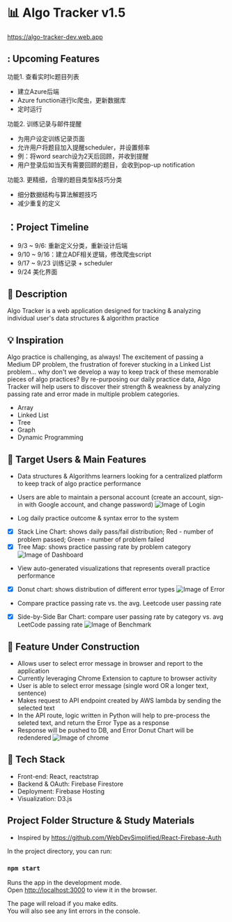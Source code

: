 # :bar_chart: Algo Tracker v1.5
https://algo-tracker-dev.web.app

## : Upcoming Features
功能1. 查看实时lc题目列表
- 建立Azure后端
- Azure function进行lc爬虫，更新数据库
- 定时运行

功能2. 训练记录与邮件提醒
- 为用户设定训练记录页面
- 允许用户将题目加入提醒scheduler，并设置频率
- 例：将word search设为2天后回顾，并收到提醒
- 用户登录后如当天有需要回顾的题目，会收到pop-up notification

功能3. 更精细，合理的题目类型&技巧分类
- 细分数据结构与算法解题技巧
- 减少重复的定义

## ：Project Timeline
- 9/3 ~ 9/6: 重新定义分类，重新设计后端
- 9/10 ~ 9/16：建立ADF相关逻辑，修改爬虫script   
- 9/17 ~ 9/23 训练记录 + scheduler
- 9/24 美化界面

## :paperclip: Description
Algo Tracker is a web application designed for tracking & analyzing individual user's data structures & algorithm practice

## :bulb: Inspiration
Algo practice is challenging, as always! The excitement of passing a Medium DP problem, the frustration of forever stucking in a Linked List problem... why don't we develop a way to keep track of these memorable pieces of algo practices? By re-purposing our daily practice data, Algo Tracker will help users to discover their strength & weakness by analyzing passing rate and error made in multiple problem categories.
- Array
- Linked List
- Tree
- Graph
- Dynamic Programming

## :thinking: Target Users & Main Features
- Data structures & Algorithms learners looking for a centralized platform to keep track of algo practice performance
- Users are able to maintain a personal account (create an account, sign-in with Google account, and change password)
![Image of Login](https://github.com/karin6543/AlgoTracker/blob/master/public/login.png)

- Log daily practice outcome & syntax error to the system
- [x] Stack Line Chart: shows daily pass/fail distribution; Red - number of problem passed; Green - number of problem failed
- [x] Tree Map: shows practice passing rate by problem category
![Image of Dashboard](https://github.com/karin6543/AlgoTracker/blob/master/public/dashboard.png)

- View auto-generated visualizations that represents overall practice performance
- [x] Donut chart: shows distribution of different error types
![Image of Error](https://github.com/karin6543/AlgoTracker/blob/master/public/error.png)

- Compare practice passing rate vs. the avg. Leetcode user passing rate
- [x] Side-by-Side Bar Chart: compare user passing rate by category vs. avg LeetCode passing rate
![Image of Benchmark](https://github.com/karin6543/AlgoTracker/blob/master/public/benchmark.png)

## :construction: Feature Under Construction 
- Allows user to select error message in browser and report to the application
- Currently leveraging Chrome Extension to capture to browser activity
- User is able to select error message (single word OR a longer text, sentence)
- Makes request to API endpoint created by AWS lambda by sending the selected text
- In the API route, logic written in Python will help to pre-process the seleted text, and return the Error Type as a response
- Response will be pushed to DB, and Error Donut Chart will be redendered
![Image of chrome](https://github.com/karin6543/AlgoTracker/blob/master/public/chrome.png)

## :cake: Tech Stack
- Front-end: React, reactstrap
- Backend & OAuth: Firebase Firestore
- Deployment: Firebase Hosting
- Visualization: D3.js

## Project Folder Structure & Study Materials
- Inspired by https://github.com/WebDevSimplified/React-Firebase-Auth

In the project directory, you can run:

### `npm start`

Runs the app in the development mode.<br />
Open [http://localhost:3000](http://localhost:3000) to view it in the browser.

The page will reload if you make edits.<br />
You will also see any lint errors in the console.

